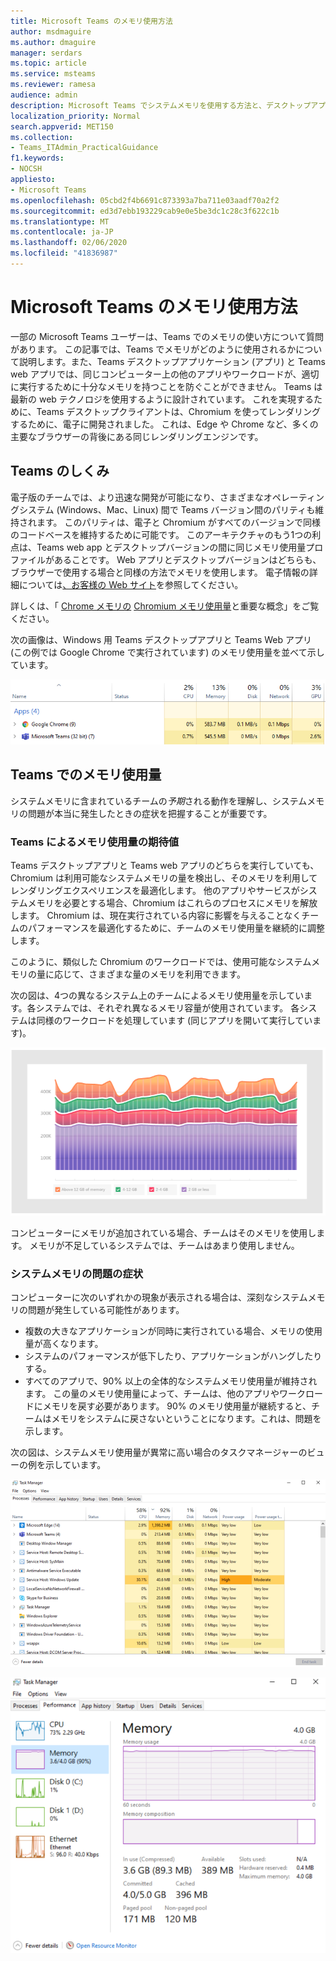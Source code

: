 ```yaml
---
title: Microsoft Teams のメモリ使用方法
author: msdmaguire
ms.author: dmaguire
manager: serdars
ms.topic: article
ms.service: msteams
ms.reviewer: ramesa
audience: admin
description: Microsoft Teams でシステムメモリを使用する方法と、デスクトップアプリケーションと web アプリケーションの間でメモリ使用が同じになる理由について説明します。
localization_priority: Normal
search.appverid: MET150
ms.collection:
- Teams_ITAdmin_PracticalGuidance
f1.keywords:
- NOCSH
appliesto:
- Microsoft Teams
ms.openlocfilehash: 05cbd2f4b6691c873393a7ba711e03aadf70a2f2
ms.sourcegitcommit: ed3d7ebb193229cab9e0e5be3dc1c28c3f622c1b
ms.translationtype: MT
ms.contentlocale: ja-JP
ms.lasthandoff: 02/06/2020
ms.locfileid: "41836987"
---
```

# <a name="how-microsoft-teams-uses-memory"></a>Microsoft Teams のメモリ使用方法

一部の Microsoft Teams ユーザーは、Teams でのメモリの使い方について質問があります。 この記事では、Teams でメモリがどのように使用されるかについて説明します。また、Teams デスクトップアプリケーション (アプリ) と Teams web アプリでは、同じコンピューター上の他のアプリやワークロードが、適切に実行するために十分なメモリを持つことを防ぐことができません。 Teams は最新の web テクノロジを使用するように設計されています。 これを実現するために、Teams デスクトップクライアントは、Chromium を使ってレンダリングするために、電子に開発されました。 これは、Edge や Chrome など、多くの主要なブラウザーの背後にある同じレンダリングエンジンです。

## <a name="how-teams-works"></a>Teams のしくみ

電子版のチームでは、より迅速な開発が可能になり、さまざまなオペレーティングシステム (Windows、Mac、Linux) 間で Teams バージョン間のパリティも維持されます。 このパリティは、電子と Chromium がすべてのバージョンで同様のコードベースを維持するために可能です。 このアーキテクチャのもう1つの利点は、Teams web app とデスクトップバージョンの間に同じメモリ使用量プロファイルがあることです。 Web アプリとデスクトップバージョンはどちらも、ブラウザーで使用する場合と同様の方法でメモリを使用します。 電子情報の詳細については[、お客様の Web サイト](https://electronjs.org/)を参照してください。

詳しくは、「 [Chrome メモリの](https://chromium.googlesource.com/chromium/src.git/+/master/docs/memory/key_concepts.md) [Chromium メモリ使用量](https://www.chromium.org/developers/memory-usage-backgrounder)と重要な概念」をご覧ください。

次の画像は、Windows 用 Teams デスクトップアプリと Teams Web アプリ (この例では Google Chrome で実行されています) のメモリ使用量を並べて示しています。

![Teams デスクトップアプリと Web アプリメモリ使用量](media/teams-memory-clientweb.png)

## <a name="memory-usage-in-teams"></a>Teams でのメモリ使用量

システムメモリに含まれているチームの*予期*される動作を理解し、システムメモリの問題が本当に発生したときの症状を把握することが重要です。

### <a name="expected-memory-usage-by-teams"></a>Teams によるメモリ使用量の期待値

Teams デスクトップアプリと Teams web アプリのどちらを実行していても、Chromium は利用可能なシステムメモリの量を検出し、そのメモリを利用してレンダリングエクスペリエンスを最適化します。 他のアプリやサービスがシステムメモリを必要とする場合、Chromium はこれらのプロセスにメモリを解放します。 Chromium は、現在実行されている内容に影響を与えることなくチームのパフォーマンスを最適化するために、チームのメモリ使用量を継続的に調整します。

このように、類似した Chromium のワークロードでは、使用可能なシステムメモリの量に応じて、さまざまな量のメモリを利用できます。

次の図は、4つの異なるシステム上のチームによるメモリ使用量を示しています。各システムでは、それぞれ異なるメモリ容量が使用されています。 各システムは同様のワークロードを処理しています (同じアプリを開いて実行しています)。

![異なるシステム間での Teams のメモリ使用量](media/teams-memory-usage.png)

コンピューターにメモリが追加されている場合、チームはそのメモリを使用します。 メモリが不足しているシステムでは、チームはあまり使用しません。 

### <a name="symptoms-of-system-memory-issues"></a>システムメモリの問題の症状

コンピューターに次のいずれかの現象が表示される場合は、深刻なシステムメモリの問題が発生している可能性があります。

- 複数の大きなアプリケーションが同時に実行されている場合、メモリの使用量が高くなります。
- システムのパフォーマンスが低下したり、アプリケーションがハングしたりする。
- すべてのアプリで、90% 以上の全体的なシステムメモリ使用量が維持されます。 この量のメモリ使用量によって、チームは、他のアプリやワークロードにメモリを戻す必要があります。 90% のメモリ使用量が継続すると、チームはメモリをシステムに戻さないということになります。これは、問題を示します。

次の図は、システムメモリ使用量が異常に高い場合のタスクマネージャーのビューの例を示しています。

![タスクマネージャーの [チームメモリ使用量] ビュー](media/teams-memory-high-mem-process-list.png)

![タスクマネージャーの Teams のメモリ使用量グラフ](media/teams-memory-high-mem-process-list2.png)
